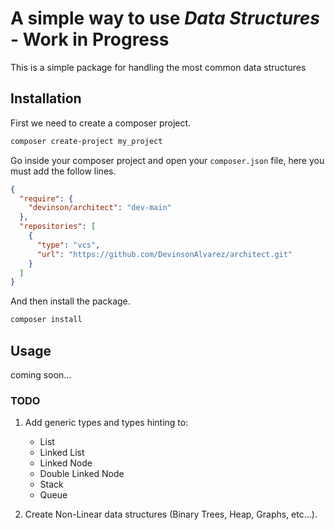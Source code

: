 # A simple way to use _**Data Structures**_ - Work in Progress

This is a simple package for handling the most common data structures

## Installation

First we need to create a composer project.

```sh
composer create-project my_project
```

Go inside your composer project and open your `composer.json` file, here you must add the follow lines.

```json
{
  "require": {
    "devinson/architect": "dev-main"
  },
  "repositories": [
    {
      "type": "vcs",
      "url": "https://github.com/DevinsonAlvarez/architect.git"
    }
  ]
}
```

And then install the package.

```sh
composer install
```

## Usage

coming soon...

### TODO

1. Add generic types and types hinting to:

   - List
   - Linked List
   - Linked Node
   - Double Linked Node
   - Stack
   - Queue

2. Create Non-Linear data structures (Binary Trees, Heap, Graphs, etc...).
